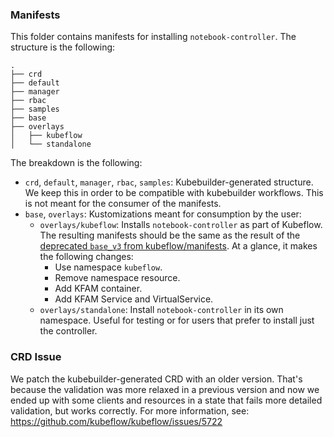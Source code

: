 ### Manifests

This folder contains manifests for installing `notebook-controller`. The structure is the following:

```
.
├── crd
├── default
├── manager
├── rbac
├── samples
├── base
├── overlays
│   ├── kubeflow
│   └── standalone
```

The breakdown is the following:
- `crd`, `default`, `manager`, `rbac`, `samples`: Kubebuilder-generated structure. We keep this in order to be compatible with kubebuilder workflows. This is not meant for the consumer of the manifests.
- `base`, `overlays`: Kustomizations meant for consumption by the user:
    - `overlays/kubeflow`: Installs `notebook-controller` as part of Kubeflow. The resulting manifests should be the same as the result of the [deprecated `base_v3` from kubeflow/manifests](https://github.com/kubeflow/manifests/tree/306d02979124bc29e48152272ddd60a59be9306c/profiles/base_v3). At a glance, it makes the following changes:
        - Use namespace `kubeflow`.
        - Remove namespace resource.
        - Add KFAM container.
        - Add KFAM Service and VirtualService.
    - `overlays/standalone`: Install `notebook-controller` in its own namespace. Useful for testing or for users that prefer to install just the controller.

### CRD Issue

We patch the kubebuilder-generated CRD with an older version. That's because the validation was more relaxed in a previous version and now we ended up with some clients and resources in a state that fails more detailed validation, but works correctly. For more information, see: https://github.com/kubeflow/kubeflow/issues/5722
